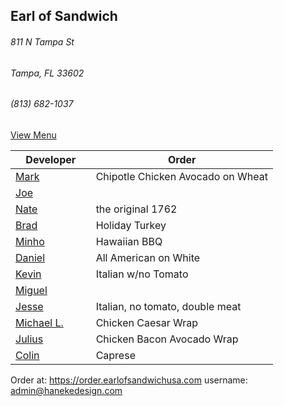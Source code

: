 ## Earl of Sandwich
###### 811 N Tampa St
###### Tampa, FL 33602
###### (813) 682-1037

[View Menu](https://www.earlofsandwichusa.com/menu/)

Developer     | Order
--------------|---------------------
[Mark](http://github.com/mark-smithtb)              | Chipotle Chicken Avocado on Wheat
[Joe](https://github.com/Montchat)                  | 
[Nate](https://github.com/thunemn)                  | the original 1762
[Brad](https://github.com/bself)                    | Holiday Turkey
[Minho](https://github.com/minhochoi)               | Hawaiian BBQ
[Daniel](https://github.come/dtartaglia)            | All American on White
[Kevin]()                                           | Italian w/no Tomato
[Miguel](https://github.com/MiguelBrito1086)        |         
[Jesse](https://github.com/jessecurry)              | Italian, no tomato, double meat
[Michael L.]()                                      | Chicken Caesar Wrap
[Julius](https://github.com/jbzozowski)             | Chicken Bacon Avocado Wrap
[Colin](https://github.com/ColinFendrick)           | Caprese


Order at: https://order.earlofsandwichusa.com
username: admin@hanekedesign.com
